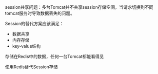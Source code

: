 session共享问题：多台Tomcat并不共享session存储空间，当请求切换到不同tomcat服务时导致数据丢失的问题。

Session的替代方案应该满足：
- 数据共享
- 内存存储
- key-value结构

存储在Redis中的数据，任何一台Tomcat都能看得见

使用Redis替代Session存储